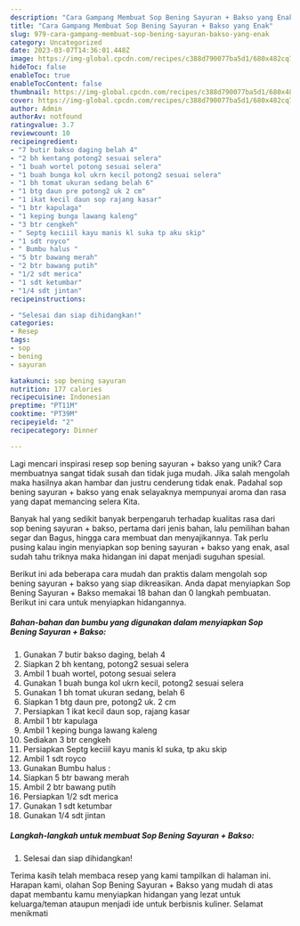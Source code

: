 ```yaml
---
description: "Cara Gampang Membuat Sop Bening Sayuran + Bakso yang Enak"
title: "Cara Gampang Membuat Sop Bening Sayuran + Bakso yang Enak"
slug: 979-cara-gampang-membuat-sop-bening-sayuran-bakso-yang-enak
category: Uncategorized
date: 2023-03-07T14:36:01.448Z
image: https://img-global.cpcdn.com/recipes/c388d790077ba5d1/680x482cq70/sop-bening-sayuran-bakso-foto-resep-utama.jpg
hideToc: false
enableToc: true
enableTocContent: false
thumbnail: https://img-global.cpcdn.com/recipes/c388d790077ba5d1/680x482cq70/sop-bening-sayuran-bakso-foto-resep-utama.jpg
cover: https://img-global.cpcdn.com/recipes/c388d790077ba5d1/680x482cq70/sop-bening-sayuran-bakso-foto-resep-utama.jpg
author: Admin
authorAv: notfound
ratingvalue: 3.7
reviewcount: 10
recipeingredient:
- "7 butir bakso daging belah 4"
- "2 bh kentang potong2 sesuai selera"
- "1 buah wortel potong sesuai selera"
- "1 buah bunga kol ukrn kecil potong2 sesuai selera"
- "1 bh tomat ukuran sedang belah 6"
- "1 btg daun pre potong2 uk 2 cm"
- "1 ikat kecil daun sop rajang kasar"
- "1 btr kapulaga"
- "1 keping bunga lawang kaleng"
- "3 btr cengkeh"
- " Septg keciiil kayu manis kl suka tp aku skip"
- "1 sdt royco"
- " Bumbu halus "
- "5 btr bawang merah"
- "2 btr bawang putih"
- "1/2 sdt merica"
- "1 sdt ketumbar"
- "1/4 sdt jintan"
recipeinstructions:

- "Selesai dan siap dihidangkan!"
categories:
- Resep
tags:
- sop
- bening
- sayuran

katakunci: sop bening sayuran 
nutrition: 177 calories
recipecuisine: Indonesian
preptime: "PT11M"
cooktime: "PT39M"
recipeyield: "2"
recipecategory: Dinner

---
```





Lagi mencari inspirasi resep sop bening sayuran + bakso yang unik? Cara membuatnya sangat tidak susah dan tidak juga mudah. Jika salah mengolah maka hasilnya akan hambar dan justru cenderung tidak enak. Padahal sop bening sayuran + bakso yang enak selayaknya mempunyai aroma dan rasa yang dapat memancing selera Kita.





Banyak hal yang sedikit banyak berpengaruh terhadap kualitas rasa dari sop bening sayuran + bakso, pertama dari jenis bahan, lalu pemilihan bahan segar dan Bagus, hingga cara membuat dan menyajikannya. Tak perlu pusing kalau ingin menyiapkan sop bening sayuran + bakso yang enak,      asal sudah tahu triknya maka hidangan ini dapat menjadi suguhan spesial.





















Berikut ini ada beberapa cara mudah dan praktis dalam mengolah sop bening sayuran + bakso yang siap dikreasikan. Anda dapat menyiapkan Sop Bening Sayuran + Bakso memakai 18 bahan dan 0 langkah pembuatan. Berikut ini cara untuk menyiapkan hidangannya.

<!--inarticleads1-->

##### Bahan-bahan dan bumbu yang digunakan dalam menyiapkan Sop Bening Sayuran + Bakso:

1. Gunakan 7 butir bakso daging, belah 4
1. Siapkan 2 bh kentang, potong2 sesuai selera
1. Ambil 1 buah wortel, potong sesuai selera
1. Gunakan 1 buah bunga kol ukrn kecil, potong2 sesuai selera
1. Gunakan 1 bh tomat ukuran sedang, belah 6
1. Siapkan 1 btg daun pre, potong2 uk. 2 cm
1. Persiapkan 1 ikat kecil daun sop, rajang kasar
1. Ambil 1 btr kapulaga
1. Ambil 1 keping bunga lawang kaleng
1. Sediakan 3 btr cengkeh
1. Persiapkan  Septg keciiil kayu manis kl suka, tp aku skip
1. Ambil 1 sdt royco
1. Gunakan  Bumbu halus :
1. Siapkan 5 btr bawang merah
1. Ambil 2 btr bawang putih
1. Persiapkan 1/2 sdt merica
1. Gunakan 1 sdt ketumbar
1. Gunakan 1/4 sdt jintan




<!--inarticleads2-->

##### Langkah-langkah untuk membuat Sop Bening Sayuran + Bakso:


1. Selesai dan siap dihidangkan!



Terima kasih telah membaca resep yang kami tampilkan di halaman ini. Harapan kami, olahan Sop Bening Sayuran + Bakso yang mudah di atas dapat membantu kamu menyiapkan hidangan yang lezat untuk keluarga/teman ataupun menjadi ide untuk berbisnis kuliner. Selamat menikmati
